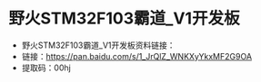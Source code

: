 # 野火STM32F103霸道_V1开发板
* 野火STM32F103霸道_V1开发板资料链接：
* 链接：https://pan.baidu.com/s/1_JrQlZ_WNKXyYkxMF2G9OA 
* 提取码：00hj 

